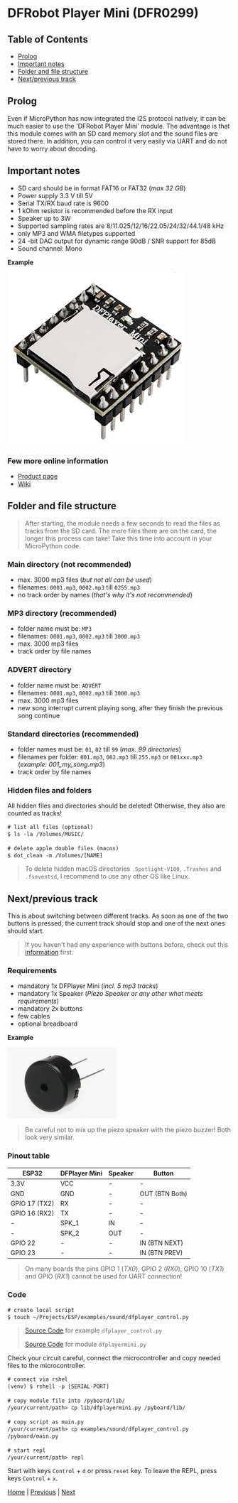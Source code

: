 # DFRobot Player Mini (DFR0299)

## Table of Contents

- [Prolog](#prolog)
- [Important notes](#important-notes)
- [Folder and file structure](#folder-and-file-structure)
- [Next/previous track](#nextprevious-track)

## Prolog

Even if MicroPython has now integrated the I2S protocol natively, it can be much easier to use the 'DFRobot Player Mini' module. The advantage is that this module comes with an SD card memory slot and the sound files are stored there. In addition, you can control it very easily via UART and do not have to worry about decoding.

## Important notes

- SD card should be in format FAT16 or FAT32 (_max 32 GB_)
- Power supply 3.3 V till 5V
- Serial TX/RX baud rate is 9600
- 1 kOhm resistor is recommended before the RX input
- Speaker up to 3W
- Supported sampling rates are 8/11.025/12/16/22.05/24/32/44.1/48 kHz
- only MP3 and WMA filetypes supported
- 24 -bit DAC output for dynamic range 90dB / SNR support for 85dB
- Sound channel: Mono

**Example**

![dfrobot_player_mini.png](../images/modules/dfrobot_player_mini.png)

### Few more online information

- [Product page](https://www.dfrobot.com/product-1121.html)
- [Wiki](https://wiki.dfrobot.com/DFPlayer_Mini_SKU_DFR0299)

## Folder and file structure

> After starting, the module needs a few seconds to read the files as tracks from the SD card. The more files there are on the card, the longer this process can take! Take this time into account in your MicroPython code.

### Main directory (not recommended)

- max. 3000 mp3 files (_but not all can be used_)
- filenames: `0001.mp3`, `0002.mp3` till `0255.mp3`
- no track order by names (_that's why it's not recommended_)

### MP3 directory (recommended)

- folder name must be: `MP3`
- filenames: `0001.mp3`, `0002.mp3` till `3000.mp3`
- max. 3000 mp3 files
- track order by file names

### ADVERT directory

- folder name must be: `ADVERT`
- filenames: `0001.mp3`, `0002.mp3` till `3000.mp3`
- max. 3000 mp3 files
- new song interrupt current playing song, after they finish the previous song continue

### Standard directories (recommended)

- folder names must be: `01`, `02` till `99` (_max. 99 directories_)
- filenames per folder: `001.mp3`, `002.mp3` till `255.mp3` or `001xxx.mp3` (_example: 001_my_song.mp3_)
- track order by file names

### Hidden files and folders

All hidden files and directories should be deleted! Otherwise, they also are counted as tracks!

```shell
# list all files (optional)
$ ls -la /Volumes/MUSIC/

# delete apple double files (macos)
$ dot_clean -m /Volumes/[NAME]
```

> To delete hidden macOS directories `.Spotlight-V100`, `.Trashes` and `.fseventsd`, I recommend to use any other OS like Linux.

## Next/previous track

This is about switching between different tracks. As soon as one of the two buttons is pressed, the current track should stop and one of the next ones should start.

> If you haven't had any experience with buttons before, check out this [information](./013_human_interaction_tutorials.md) first.

### Requirements

- mandatory 1x DFPlayer Mini (_incl. 5 mp3 tracks_)
- mandatory 1x Speaker (_Piezo Speaker or any other what meets requirements_)
- mandatory 2x buttons 
- few cables
- optional breadboard

**Example**

![piezo_speaker.png](../images/modules/piezo_speaker.png)

> Be careful not to mix up the piezo speaker with the piezo buzzer! Both look very similar.

### Pinout table

| ESP32         | DFPlayer Mini | Speaker | Button         |
|---------------|---------------|---------|----------------|
| 3.3V          | VCC           | -       | -              |
| GND           | GND           | -       | OUT (BTN Both) |
| GPIO 17 (TX2) | RX            | -       | -              |
| GPIO 16 (RX2) | TX            | -       | -              |
| -             | SPK_1         | IN      | -              |
| -             | SPK_2         | OUT     | -              |
| GPIO 22       | -             | -       | IN (BTN NEXT)  |
| GPIO 23       | -             | -       | IN (BTN PREV)  |

> On many boards the pins GPIO 1 (_TX0_), GPIO 2 (_RX0_), GPIO 10 (_TX1_) and GPIO (_RX1_) cannot be used for UART connection!

### Code

```shell
# create local script
$ touch ~/Projects/ESP/examples/sound/dfplayer_control.py
```

> [Source Code](../examples/sound/dfplayer_control.py) for example `dfplayer_control.py`
> 
> [Source Code](../lib/dfplayermini.py) for module `dfplayermini.py`

Check your circuit careful, connect the microcontroller and copy needed files to the microcontroller.

```shell
# connect via rshel
(venv) $ rshell -p [SERIAL-PORT]

# copy module file into /pyboard/lib/
/your/current/path> cp lib/dfplayermini.py /pyboard/lib/

# copy script as main.py
/your/current/path> cp examples/sound/dfplayer_control.py /pyboard/main.py

# start repl
/your/current/path> repl
```

Start with keys `Control` + `d` or press `reset` key. To leave the REPL, press keys `Control` + `x`.

[Home](https://github.com/Lupin3000/ESP) | [Previous](./007_sound_tutorials.md) | [Next](./008_motor_tutorials.md)
